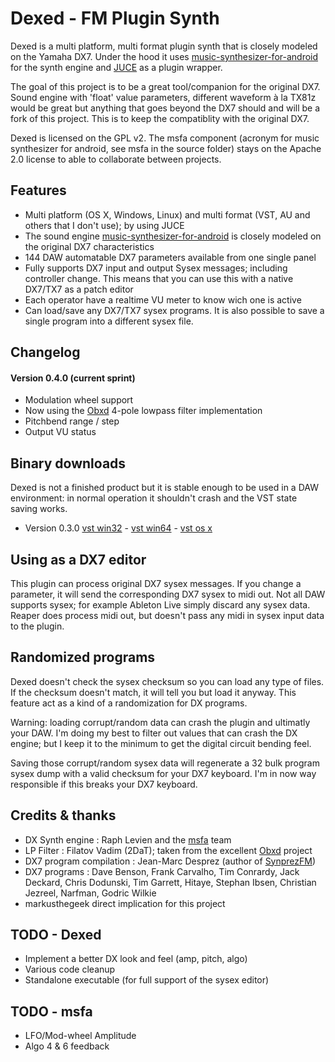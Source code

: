 Dexed - FM Plugin Synth
=======================

Dexed is a multi platform, multi format plugin synth that is closely modeled on the Yamaha DX7. 
Under the hood it uses [music-synthesizer-for-android](https://code.google.com/p/music-synthesizer-for-android) 
for the synth engine and [JUCE](http://wwww.juce.com) as a plugin wrapper.

The goal of this project is to be a great tool/companion for the original DX7. Sound engine 
with 'float' value parameters, different waveform à la TX81z would be great but anything that 
goes beyond the DX7 should and will be a fork of this project. This is to keep the compatiblity with
the original DX7.

Dexed is licensed on the GPL v2. The msfa component (acronym for music synthesizer for android, see msfa 
in the source folder) stays on the Apache 2.0 license to able to collaborate between projects.

Features
--------
* Multi platform (OS X, Windows, Linux) and multi format (VST, AU and others that I don't use); by using JUCE
* The sound engine [music-synthesizer-for-android](https://code.google.com/p/music-synthesizer-for-android) is closely modeled on the original DX7 characteristics
* 144 DAW automatable DX7 parameters available from one single panel
* Fully supports DX7 input and output Sysex messages; including controller change. This means that you can use this with a native DX7/TX7 as a patch editor
* Each operator have a realtime VU meter to know wich one is active
* Can load/save any DX7/TX7 sysex programs. It is also possible to save a single program into a different sysex file.

Changelog
---------
#### Version 0.4.0 (current sprint)
* Modulation wheel support
* Now using the [Obxd](https://obxd.wordpress.com) 4-pole lowpass filter implementation
* Pitchbend range / step
* Output VU status

Binary downloads
----------------
Dexed is not a finished product but it is stable enough to be used in a DAW environment: 
in normal operation it shouldn't crash and the VST state saving works.

* Version 0.3.0 [vst win32](http://le-son666.com/software/dexed/dexed-0.3.0-win32.zip) - [vst win64](http://le-son666.com/software/dexed/dexed-0.3.0-win64.zip) - [vst os x](http://le-son666.com/software/dexed/dexed-0.3.0-osx.vst.zip)

Using as a DX7 editor
---------------------
This plugin can process original DX7 sysex messages. If you change a parameter, 
it will send the corresponding DX7 sysex to midi out. Not all DAW supports 
sysex; for example Ableton Live simply discard any sysex data. Reaper does 
process midi out, but doesn't pass any midi in sysex input data to the plugin.

Randomized programs
-------------------
Dexed doesn't check the sysex checksum so you can load any type of files. If the checksum doesn't 
match, it will tell you but load it anyway. This feature act as a kind of a randomization 
for DX programs.

Warning: loading corrupt/random data can crash the plugin and ultimatly your DAW. I'm doing my
best to filter out values that can crash the DX engine; but I keep it to the minimum to get the
digital circuit bending feel.

Saving those corrupt/random sysex data will regenerate a 32 bulk program sysex dump with a 
valid checksum for your DX7 keyboard. I'm in now way responsible if this breaks your DX7 keyboard.

Credits & thanks
----------------
* DX Synth engine : Raph Levien and the [msfa](https://code.google.com/p/music-synthesizer-for-android) team 
* LP Filter : Filatov Vadim (2DaT); taken from the excellent [Obxd](https://obxd.wordpress.com) project
* DX7 program compilation : Jean-Marc Desprez (author of [SynprezFM](http://www.synprez.com/SynprezFM)) 
* DX7 programs : Dave Benson, Frank Carvalho, Tim Conrardy, Jack Deckard, Chris Dodunski, Tim Garrett, Hitaye, Stephan Ibsen, Christian Jezreel, Narfman, Godric Wilkie
* markusthegeek direct implication for this project

TODO - Dexed 
------------
* Implement a better DX look and feel (amp, pitch, algo)
* Various code cleanup
* Standalone executable (for full support of the sysex editor)

TODO - msfa
-----------
* LFO/Mod-wheel Amplitude
* Algo 4 & 6 feedback
